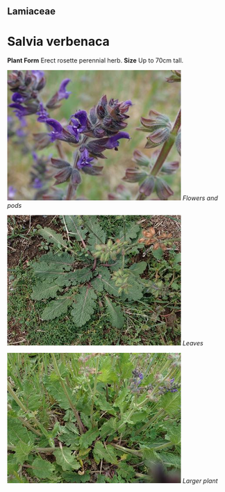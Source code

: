 ## Lamiaceae
# Salvia verbenaca
 **Plant Form** Erect rosette perennial herb. **Size** Up to 70cm tall.


![Flowers and pods](1553_PA121677.jpg)
 *Flowers and pods* 

![Leaves](3524_P5040996.jpg)
 *Leaves* 

![Larger plant](1560_PA121684.jpg)
 *Larger plant* 

